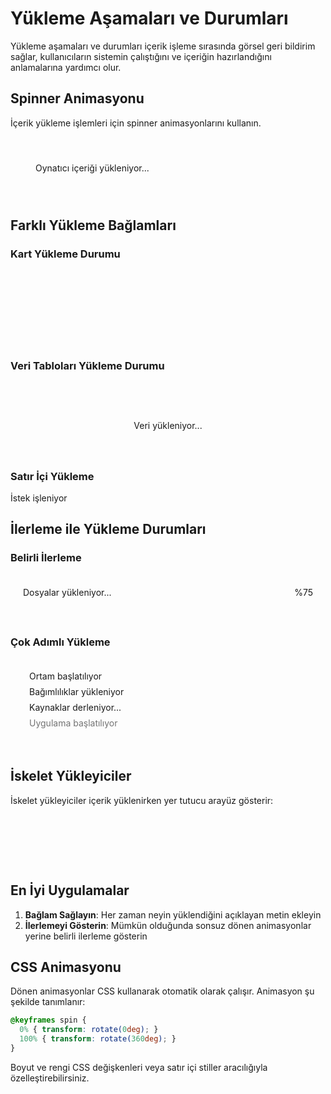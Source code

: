 # Yükleme Aşamaları ve Durumları

Yükleme aşamaları ve durumları içerik işleme sırasında görsel geri bildirim sağlar, kullanıcıların sistemin çalıştığını ve içeriğin hazırlandığını anlamalarına yardımcı olur.

## Spinner Animasyonu

İçerik yükleme işlemleri için spinner animasyonlarını kullanın.

<div style="display: flex; align-items: center; gap: 20px; padding: 20px; background: var(--phantom-code-bg); border-radius: 8px; position: relative; min-height: 60px;">
  <div class="player-spinner" style="position: relative; transform: none; top: auto; left: auto;">
    <div class="spinner-inner"></div>
  </div>
  <span>Oynatıcı içeriği yükleniyor...</span>
</div>

## Farklı Yükleme Bağlamları

### Kart Yükleme Durumu

<div class="phantom-module-card" style="position: relative; min-height: 120px;">
  <div class="player-spinner" style="position: absolute; top: 50%; left: 50%; transform: translate(-50%, -50%);">
    <div class="spinner-inner"></div>
  </div>
</div>

### Veri Tabloları Yükleme Durumu

<div style="padding: 40px; background: var(--phantom-bg-secondary); border-radius: 8px; text-align: center;">
  <div style="margin-bottom: 20px;">
    <i class="fas fa-spinner fa-spin" style="color: var(--phantom-accent); font-size: 40px;"></i>
  </div>
  <p style="color: var(--phantom-text-secondary); margin: 0;">Veri yükleniyor...</p>
</div>

### Satır İçi Yükleme

<p>
  İstek işleniyor <i class="fas fa-spinner fa-spin" style="color: var(--phantom-accent); font-size: 14px; margin-left: 8px;"></i>
</p>

## İlerleme ile Yükleme Durumları

### Belirli İlerleme

<div style="padding: 20px; background: var(--phantom-code-bg); border-radius: 8px;">
  <div style="display: flex; align-items: center; justify-content: space-between; margin-bottom: 10px;">
    <span>Dosyalar yükleniyor...</span>
    <span style="color: var(--phantom-text-secondary);">%75</span>
  </div>
  <div style="width: 100%; height: 8px; background: var(--phantom-border); border-radius: 4px; overflow: hidden;">
    <div style="width: 75%; height: 100%; background: var(--phantom-accent); transition: width 0.3s ease;"></div>
  </div>
</div>

### Çok Adımlı Yükleme

<div style="padding: 20px; background: var(--phantom-code-bg); border-radius: 8px;">
  <div style="margin-bottom: 15px;">
    <div style="display: flex; align-items: center; gap: 10px; margin-bottom: 8px;">
      <i class="fas fa-check-circle" style="color: #22c55e;"></i>
      <span>Ortam başlatılıyor</span>
    </div>
    <div style="display: flex; align-items: center; gap: 10px; margin-bottom: 8px;">
      <i class="fas fa-check-circle" style="color: #22c55e;"></i>
      <span>Bağımlılıklar yükleniyor</span>
    </div>
    <div style="display: flex; align-items: center; gap: 10px; margin-bottom: 8px;">
      <i class="fas fa-spinner fa-spin" style="color: var(--phantom-accent); font-size: 16px;"></i>
      <span>Kaynaklar derleniyor...</span>
    </div>
    <div style="display: flex; align-items: center; gap: 10px;">
      <i class="fas fa-circle" style="color: var(--phantom-text-secondary); opacity: 0.3;"></i>
      <span style="color: var(--phantom-text-secondary); opacity: 0.6;">Uygulama başlatılıyor</span>
    </div>
  </div>
</div>

## İskelet Yükleyiciler

İskelet yükleyiciler içerik yüklenirken yer tutucu arayüz gösterir:

<div class="phantom-module-card">
  <div class="phantom-module-card-header">
    <div style="width: 150px; height: 20px; background: var(--phantom-border); border-radius: 4px; animation: skeleton-pulse 1.5s ease-in-out infinite;"></div>
    <div style="width: 60px; height: 20px; background: var(--phantom-border); border-radius: 4px; animation: skeleton-pulse 1.5s ease-in-out infinite;"></div>
  </div>
  <div class="phantom-module-card-description">
    <div style="width: 100%; height: 16px; background: var(--phantom-border); border-radius: 4px; margin-bottom: 8px; animation: skeleton-pulse 1.5s ease-in-out infinite;"></div>
    <div style="width: 80%; height: 16px; background: var(--phantom-border); border-radius: 4px; animation: skeleton-pulse 1.5s ease-in-out infinite;"></div>
  </div>
</div>

<style>
@keyframes skeleton-pulse {
  0% { opacity: 0.6; }
  50% { opacity: 1; }
  100% { opacity: 0.6; }
}
</style>

## En İyi Uygulamalar

1. **Bağlam Sağlayın**: Her zaman neyin yüklendiğini açıklayan metin ekleyin
2. **İlerlemeyi Gösterin**: Mümkün olduğunda sonsuz dönen animasyonlar yerine belirli ilerleme gösterin

## CSS Animasyonu

Dönen animasyonlar CSS kullanarak otomatik olarak çalışır. Animasyon şu şekilde tanımlanır:

```css
@keyframes spin {
  0% { transform: rotate(0deg); }
  100% { transform: rotate(360deg); }
}
```

Boyut ve rengi CSS değişkenleri veya satır içi stiller aracılığıyla özelleştirebilirsiniz.